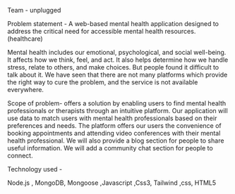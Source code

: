 Team - unplugged

Problem statement - A web-based mental health application designed to address the critical need for accessible mental health resources.(healthcare)

Mental health includes our emotional, psychological, and social well-being. It affects how we think, feel, and act. It also helps determine how we handle stress, relate to others, and make choices. But people found it difficult to talk about it. We have seen that there are not many platforms which provide the right way to cure the problem, and the service is not available everywhere.

Scope of problem- offers a solution by enabling users to find mental health professionals or therapists through an intuitive platform. Our application will use data to match users with mental health professionals based on their preferences and needs. The platform offers our users the convenience of booking appointments and attending video conferences with their mental health professional. We will also provide a blog section for people to share useful information. We will add a community chat section for people to connect.

Technology used -

Node.js , MongoDB, Mongoose ,Javascript ,Css3, Tailwind ,css, HTML5
